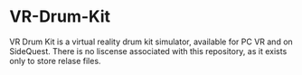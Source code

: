 # VR-Drum-Kit
VR Drum Kit is a virtual reality drum kit simulator, available for PC VR and on SideQuest.
There is no liscense associated with this repository, as it exists only to store relase files.
